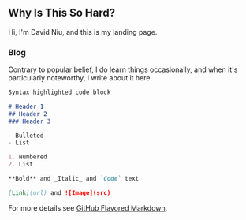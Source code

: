 ## Why Is This So Hard?

Hi, I'm David Niu, and this is my landing page.

### Blog

Contrary to popular belief, I do learn things occasionally, and when it's particularly noteworthy, I write about it here.

```markdown
Syntax highlighted code block

# Header 1
## Header 2
### Header 3

- Bulleted
- List

1. Numbered
2. List

**Bold** and _Italic_ and `Code` text

[Link](url) and ![Image](src)
```

For more details see [GitHub Flavored Markdown](https://guides.github.com/features/mastering-markdown/).
